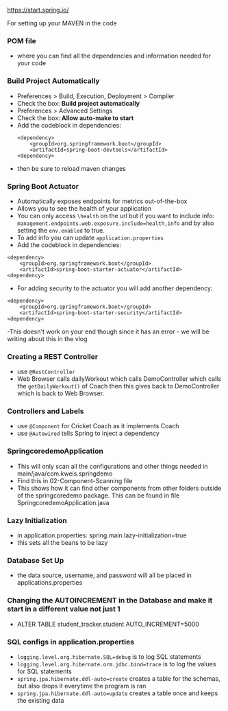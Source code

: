 https://start.spring.io/

For setting up your MAVEN in the code

### POM file
- where you can find all the dependencies and information needed for your code

### Build Project Automatically
- Preferences > Build, Execution, Deployment > Compiler
- Check the box: **Build project automatically**
- Preferences > Advanced Settings 
- Check the box: **Allow auto-make to start**
- Add the codeblock in dependencies: 
    ```
  <dependency>
		<groupId>org.springframework.boot</groupId>
		<artifactId>spring-boot-devtools</artifactId>
    <dependency>
  ```
- then be sure to reload maven changes

### Spring Boot Actuator 
- Automatically exposes endpoints for metrics out-of-the-box 
- Allows you to see the health of your application
- You can only access `\health` on the url but if you want to include info: 
`management.endpoints.web.exposure.include=health,info` and by also setting the `env.enabled` to true.
- To add info you can update `application.properties`
- Add the codeblock in dependencies:
```
<dependency>
    <groupId>org.springframework.boot</groupId>
    <artifactId>spring-boot-starter-actuator</artifactId>
<dependency>
```
- For adding security to the actuator you will add another dependency:
```
<dependency>
    <groupId>org.springframework.boot</groupId>
    <artifactId>spring-boot-starter-security</artifactId>
<dependency>
```
-This doesn't work on your end though since it has an error - we will be writing about this in the vlog

### Creating a REST Controller 
- use `@RestController`
- Web Browser calls dailyWorkout which calls DemoController
which calls the `getDailyWorkout()` of Coach then this gives back
to DemoController which is back to Web Browser.

### Controllers and Labels
- use `@Component` for Cricket Coach as it implements Coach
- use `@Autowired` tells Spring to inject a dependency

### SpringcoredemoApplication
- This will only scan all the configurations and other things needed in main/java/com.kweis.springdemo
- Find this in 02-Component-Scanning file 
- This shows how it can find other components from other folders outside of the springcoredemo package. This can be found in file SpringcoredemoApplication.java

### Lazy Initialization
- in application.properties: spring.main.lazy-initialization=true
- this sets all the beans to be lazy

### Database Set Up
- the data source, username, and password will all be placed in applications.properties

### Changing the AUTOINCREMENT in the Database and make it start in a different value not just 1
- ALTER TABLE student_tracker.student AUTO_INCREMENT=5000

### SQL configs in application.properties
- `logging.level.org.hibernate.SQL=debug` is to log SQL statements
- `logging.level.org.hibernate.orm.jdbc.bind=trace` is to log the values for SQL statements
- `spring.jpa.hibernate.ddl-auto=create` creates a table for the schemas, but also drops it everytime the program is ran
- `spring.jpa.hibernate.ddl-auto=update` creates a table once and keeps the existing data